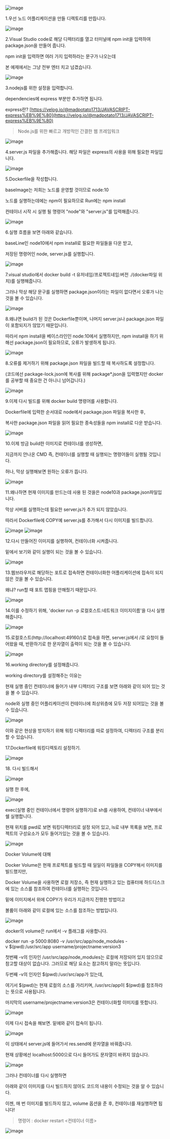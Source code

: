 ![image](https://user-images.githubusercontent.com/68156400/124755879-da79b680-df66-11eb-985f-bc76fc614a28.png)

1.우선 노드 어플리케이션을 만들 디렉토리를 만듭니다.

![image](https://user-images.githubusercontent.com/68156400/124755899-e2d1f180-df66-11eb-9745-b7eaa340a7c0.png)

2.Visual Studio code로 해당 디렉터리를 열고 터미널에 npm init을 입력하여 package.json을 만들어 줍니다.

npm init을 입력하면 여러 가지 입력하라는 문구가 나오는데

본 예제에서는 그냥 전부 엔터 치고 넘겼습니다.

![image](https://user-images.githubusercontent.com/68156400/124755939-ee251d00-df66-11eb-99a7-f503e8ef3df9.png)


3.nodejs를 위한 설정을 입력합니다.

dependencies에 express 부분만 추가하면 됩니다.

express란? [https://velog.io/@madpotato1713/JAVASCRIPT-express%EB%9E%80](https://velog.io/@madpotato1713/JAVASCRIPT-express%EB%9E%80)
> Node.js를 위한 빠르고 개방적인 간결한 웹 프레임워크 

![image](https://user-images.githubusercontent.com/68156400/124755986-f54c2b00-df66-11eb-83b4-c9028dedbd60.png)

4.server.js 파일을 추가해줍니다. 해당 파일은 express의 사용을 위해 필요한 파일입니다.

![image](https://user-images.githubusercontent.com/68156400/124756025-fe3cfc80-df66-11eb-9d8c-bb976f9641ed.png)

5.Dockerfile을 작성합니다.

baseImage는 저희는 노드를 운영할 것이므로 node:10

노드를 실행하는데에는 npm이 필요하므로 Run에는 npm install

컨테이너 시작 시 실행 될 명령어 "node"와 "server.js"를 입력해줍니다.

![image](https://user-images.githubusercontent.com/68156400/124756041-039a4700-df67-11eb-87eb-e6d30753817f.png)

6.실행 흐름을 보면 아래와 같습니다.

baseLine인 node10에서 npm install로 필요한 파일들을 다운 받고,

저장된 명령어인 node, server.js를 실행합니다.

![image](https://user-images.githubusercontent.com/68156400/124756062-0a28be80-df67-11eb-8530-d0479ef77c3c.png)

7.visual studio에서 docker build -t 유저네임/프로젝트네임:버전 ./(docker파일 위치)를 실행해줍니다.

그러나 막상 해당 문구를 실행하면 package.json이라는 파일이 없다면서 오류가 나는 것을 볼 수 있습니다.

![image](https://user-images.githubusercontent.com/68156400/124756093-114fcc80-df67-11eb-9b09-4171dd2950c1.png)

8.왜냐면 build가 된 것은 Dockerfile뿐이며, 나머지 server.js나 package.json 파일이 포함되지가 않았기 때문입니다.

따라서 npm install을 베이스라인인 node:10에서 실행하지만, npm install을 하기 위해선 package.json이 필요하므로, 오류가 발생하게 됩니다.

![image](https://user-images.githubusercontent.com/68156400/124756124-190f7100-df67-11eb-907c-8f1d35e4ed95.png)

8.오류를 제거하기 위해 package.json 파일을 빌드할 때 복사하도록 설정합니다.

(코드에선 package-lock.json에 복사를 위해 package\*.json을 입력했지만 docker를 공부할 때 중요한 건 아니니 넘어갑니다.)

![image](https://user-images.githubusercontent.com/68156400/124756184-24fb3300-df67-11eb-8198-577e578c1aab.png)


9.이제 다시 빌드를 위해 docker build 명령어를 사용합니다.

Dockerfile에 입력한 순서대로 node에서 package.json 파일을 복사한 후,

복사한 package.json 파일을 읽어 필요한 종속성들을 npm install로 다운 받습니다.

![image](https://user-images.githubusercontent.com/68156400/124756272-3cd2b700-df67-11eb-82e4-e1c191bec22d.png)

10.이제 방금 build한 이미지로 컨테이너를 생성하면,

지금까지 안나온 CMD 즉, 컨테이너를 실행할 때 실행되는 명령어들이 실행될 것입니다.

허나, 막상 실행해보면 원하는 오류가 뜹니다.

![image](https://user-images.githubusercontent.com/68156400/124756285-40fed480-df67-11eb-9587-088353494e79.png)

11.왜나하면 현재 이미지를 만드는데 사용 된 것을은 node10과 package.json파일입니다.

막상 서버를 실행하는데 필요한 server.js가 추가 되지 않았습니다.

따라서 Dockerfile에 COPY예 server.js를 추가해서 다시 이미지를 빌드합니다.

![image](https://user-images.githubusercontent.com/68156400/124756305-4825e280-df67-11eb-93ce-c192939e8c34.png)
![image](https://user-images.githubusercontent.com/68156400/124756330-4e1bc380-df67-11eb-9853-311d44ca2fdf.png)


12.다시 만들어진 이미지를 실행하여, 컨테이너화 시켜줍니다.

밑에서 보기와 같이 실행이 되는 것을 볼 수 있습니다.

![image](https://user-images.githubusercontent.com/68156400/124756349-52e07780-df67-11eb-815b-1b1e5965b961.png)

13.웹브라우저로 해당하는 포트로 접속하면 컨테이너화한 어플리케이션에 접속이 되지 않은 것을 볼 수 있습니다.

왜냐? run할 때 포트 맵핑을 안해줬기 때문입니다.

![image](https://user-images.githubusercontent.com/68156400/124756371-596eef00-df67-11eb-8070-d15f43553d00.png)

14.이를 수정하기 위해, 'docker run -p 로컬호스트:네트워크 이미지이름'을 다시 실행해줍니다.

![image](https://user-images.githubusercontent.com/68156400/124756426-67247480-df67-11eb-9c69-23d5a3502a1d.png)

15.로컬호스트(http://localhost:49160/)로 접속을 하면, server.js에서 /로 요청이 들어왔을 때, 반환하기로 한 문자열이 출력이 되는 것을 볼 수 있습니다.

![image](https://user-images.githubusercontent.com/68156400/124756436-6ab7fb80-df67-11eb-82dd-f53605bb5ac4.png)

16.working directory를 설정해줍니다.

working directory를 설정해주는 이유는

현재 실행 중인 컨테이너에 들어가 내부 디렉터리 구조를 보면 아래와 같이 되어 있는 것을 볼 수 있습니다.

node와 실행 중인 어플리케이션이 컨테이너에 최상위층에 모두 저장 되어있는 것을 볼 수 있습니다.

![image](https://user-images.githubusercontent.com/68156400/124756452-6f7caf80-df67-11eb-9c8a-d46cf232dbc7.png)

이와 같은 현상을 방지하기 위해 워킹 디렉터리를 따로 설정하여, 디렉터리 구조를 분리할 수 있습니다.

17.Dockerfile에 워킹디렉토리 설정하기.

![image](https://user-images.githubusercontent.com/68156400/124756471-73a8cd00-df67-11eb-80f2-6fa7c3d8a217.png)

18\. 다시 빌드해서 

![image](https://user-images.githubusercontent.com/68156400/124756493-786d8100-df67-11eb-9e76-a7195e25c188.png)

실행 한 후에, 

![image](https://user-images.githubusercontent.com/68156400/124756511-7c999e80-df67-11eb-9110-3f5c0b1887ce.png)

exec(실행 중인 컨테이너에서 명령어 실행하기)로 sh를 사용하여, 컨테이너 내부에서 쉘 실행합니다.

현재 위치를 pwd로 보면 워킹디렉터리로 설정 되어 있고, ls로 내부 목록을 보면, 프로젝트의 구성요소가 모두 들어가있는 것을 볼 수 있습니다.

![image](https://user-images.githubusercontent.com/68156400/124756522-802d2580-df67-11eb-8d2f-3f54fff65f6a.png)

Docker Volume에 대해

Docker Volume은 현재 프로젝트를 빌드할 때 일일이 파일들을 COPY해서 이미지를 빌드했지만, 

Docker Volume을 사용하면 로컬 저장소, 즉 현재 실행하고 있는 컴퓨터에 하드디스크에 있는 소스를 참조하여 컨테이너를 실행하는 것입니다.

밑에 이미지에서 위에 COPY가 우리가 지금까지 진행한 방법이고

볼륨이 아래와 같이 로컬에 있는 소스를 참조하는 방법입니다.

![image](https://user-images.githubusercontent.com/68156400/124756580-90450500-df67-11eb-969e-029eb4468778.png)

docker의 volume은 run에서 -v 플래그를 사용합니다.

docker run -p 5000:8080 -v /usr/src/app/node\_modules -v $(pwd):/usr/src/app username/projectname:version3 

첫번째 -v의 인자인 /usr/src/app/node\_modules는 로컬에 저장되어 있지 않으므로 참고할 대상이 없습니다. 그러므로 해당 요소는 참고하지 말라는 뜻입니다.

두번째 -v의 인자인 $(pwd):/usr/src/app가 있는데,

여기서 $(pwd)는 현재 로컬의 소스를 가리키며, /usr/src/app이 $(pwd)를 참조하라는 뜻으로 사용됩니다.

마지막의 username/projectname:version3은 컨테이너화할 이미지를 뜻합니다.

![image](https://user-images.githubusercontent.com/68156400/124756606-976c1300-df67-11eb-923c-e763c48e41e7.png)

이제 다시 접속을 해보면. 밑에와 같이 접속이 됩니다.

![image](https://user-images.githubusercontent.com/68156400/124756618-9dfa8a80-df67-11eb-83ba-b17eb4ac8744.png)

이 상태에서 server.js에 들어가서 res.send에 문자열을 바꿔줍니다.

현재 상황에선 localhost:5000으로 다시 들어가도 문자열이 바뀌지 않습니다.

![image](https://user-images.githubusercontent.com/68156400/124756628-a226a800-df67-11eb-8e19-4de6d1cd517b.png)

그러나 컨테이너를 다시 실행하면

아래와 같이 이미지를 다시 빌드하지 않아도 코드의 내용이 수정되는 것을 알 수 있습니다.

이젠, 매 번 이미지를 빌드하지 않고, volume 옵션을 준 후, 컨테이너를 재실행하면 됩니다!
> 명령어 : docker restart <컨테이너 이름> 

![image](https://user-images.githubusercontent.com/68156400/124756646-a783f280-df67-11eb-9851-12804b32f5ce.png)
